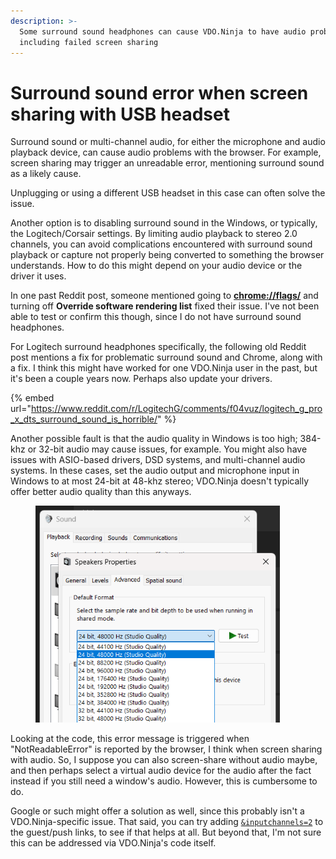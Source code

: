 ```yaml
---
description: >-
  Some surround sound headphones can cause VDO.Ninja to have audio problems,
  including failed screen sharing
---
```


# Surround sound error when screen sharing with USB headset

Surround sound or multi-channel audio, for either the microphone and audio playback device, can cause audio problems with the browser. For example, screen sharing may trigger an unreadable error, mentioning surround sound as a likely cause.

Unplugging or using a different USB headset in this case can often solve the issue.

Another option is to disabling surround sound in the Windows, or typically, the Logitech/Corsair settings. By limiting audio playback to stereo 2.0 channels, you can avoid complications encountered with surround sound playback or capture not properly being converted to something the browser understands. How to do this might depend on your audio device or the driver it uses.

In one past Reddit post, someone mentioned going to [**chrome://flags/**](chrome://flags/) and turning off **Override software rendering list** fixed their issue. I've not been able to test or confirm this though, since I do not have surround sound headphones.

For Logitech surround headphones specifically, the following old Reddit post mentions a fix for problematic surround sound and Chrome, along with a fix. I think this might have worked for one VDO.Ninja user in the past, but it's been a couple years now. Perhaps also update your drivers.

{% embed url="https://www.reddit.com/r/LogitechG/comments/f04vuz/logitech_g_pro_x_dts_surround_sound_is_horrible/" %}

Another possible fault is that the audio quality in Windows is too high; 384-khz or 32-bit audio may cause issues, for example. You might also have issues with ASIO-based drivers, DSD systems, and multi-channel audio systems. In these cases, set the audio output and microphone input in Windows to at most 24-bit at 48-khz stereo; VDO.Ninja doesn't typically offer better audio quality than this anyways.

<figure><img src="../.gitbook/assets/image (2) (1) (1) (1) (1) (1).png" alt="" width="391"><figcaption></figcaption></figure>

Looking at the code, this error message is triggered when "NotReadableError" is reported by the browser, I think when screen sharing with audio. So, I suppose you can also screen-share without audio maybe, and then perhaps select a virtual audio device for the audio after the fact instead if you still need a window's audio. However, this is cumbersome to do.

Google or such might offer a solution as well, since this probably isn't a VDO.Ninja-specific issue. That said, you can try adding [`&inputchannels=2`](../advanced-settings/audio-parameters/and-inputchannels.md) to the guest/push links, to see if that helps at all. But beyond that, I'm not sure this can be addressed via VDO.Ninja's code itself.
